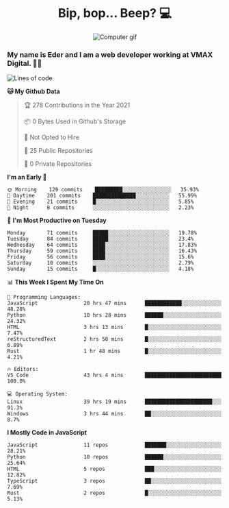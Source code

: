<h1 align="center">Bip, bop... Beep? 💻</h1>

<div align="center">
  <img src="https://digitalsynopsis.com/wp-content/uploads/2016/07/3d-isometric-animations-90s-electronic-items-kaypro.gif" alt="Computer gif" />
</div>

### My name is Eder and I am a web developer working at **VMAX Digital**. 👋😺

<!--START_SECTION:waka-->
![Lines of code](https://img.shields.io/badge/From%20Hello%20World%20I%27ve%20Written-169429%20lines%20of%20code-blue)

**🐱 My Github Data** 

> 🏆 278 Contributions in the Year 2021
 > 
> 📦 0 Bytes Used in Github's Storage 
 > 
> 🚫 Not Opted to Hire
 > 
> 📜 25 Public Repositories 
 > 
> 🔑 0 Private Repositories  
 > 
**I'm an Early 🐤** 

```text
🌞 Morning    129 commits    █████████░░░░░░░░░░░░░░░░   35.93% 
🌆 Daytime    201 commits    ██████████████░░░░░░░░░░░   55.99% 
🌃 Evening    21 commits     █░░░░░░░░░░░░░░░░░░░░░░░░   5.85% 
🌙 Night      8 commits      ░░░░░░░░░░░░░░░░░░░░░░░░░   2.23%

```
📅 **I'm Most Productive on Tuesday** 

```text
Monday       71 commits     █████░░░░░░░░░░░░░░░░░░░░   19.78% 
Tuesday      84 commits     █████░░░░░░░░░░░░░░░░░░░░   23.4% 
Wednesday    64 commits     ████░░░░░░░░░░░░░░░░░░░░░   17.83% 
Thursday     59 commits     ████░░░░░░░░░░░░░░░░░░░░░   16.43% 
Friday       56 commits     ████░░░░░░░░░░░░░░░░░░░░░   15.6% 
Saturday     10 commits     ░░░░░░░░░░░░░░░░░░░░░░░░░   2.79% 
Sunday       15 commits     █░░░░░░░░░░░░░░░░░░░░░░░░   4.18%

```


📊 **This Week I Spent My Time On** 

```text
💬 Programming Languages: 
JavaScript               20 hrs 47 mins      ████████████░░░░░░░░░░░░░   48.28% 
Python                   10 hrs 28 mins      ██████░░░░░░░░░░░░░░░░░░░   24.32% 
HTML                     3 hrs 13 mins       █░░░░░░░░░░░░░░░░░░░░░░░░   7.47% 
reStructuredText         2 hrs 58 mins       █░░░░░░░░░░░░░░░░░░░░░░░░   6.89% 
Rust                     1 hr 48 mins        █░░░░░░░░░░░░░░░░░░░░░░░░   4.21%

🔥 Editors: 
VS Code                  43 hrs 4 mins       █████████████████████████   100.0%

💻 Operating System: 
Linux                    39 hrs 19 mins      ██████████████████████░░░   91.3% 
Windows                  3 hrs 44 mins       ██░░░░░░░░░░░░░░░░░░░░░░░   8.7%

```

**I Mostly Code in JavaScript** 

```text
JavaScript               11 repos            ███████░░░░░░░░░░░░░░░░░░   28.21% 
Python                   10 repos            ██████░░░░░░░░░░░░░░░░░░░   25.64% 
HTML                     5 repos             ███░░░░░░░░░░░░░░░░░░░░░░   12.82% 
TypeScript               3 repos             ██░░░░░░░░░░░░░░░░░░░░░░░   7.69% 
Rust                     2 repos             █░░░░░░░░░░░░░░░░░░░░░░░░   5.13%

```



<!--END_SECTION:waka-->
